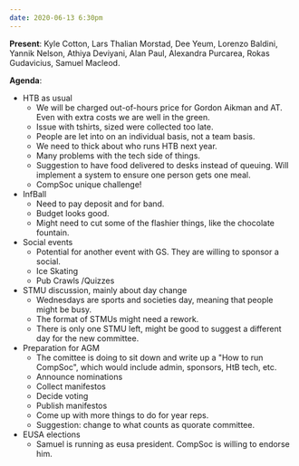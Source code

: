 ```yaml
---
date: 2020-06-13 6:30pm
---
```

**Present**:
Kyle Cotton, Lars Thalian Morstad, Dee Yeum, Lorenzo Baldini,  Yannik Nelson, Athiya Deviyani, Alan Paul, Alexandra Purcarea,  Rokas Gudavicius, Samuel Macleod.

**Agenda**:
* HTB as usual
	* We will be charged out-of-hours price for Gordon Aikman and AT.  Even with extra costs we are well in the green. 
	* Issue with tshirts, sized were collected too late. 
	* People are let into on an individual basis, not a team basis. 
	* We need to thick about who runs HTB next year.
	* Many problems with the tech side of things.
	* Suggestion to have food delivered to desks instead of queuing. Will implement a system to ensure one person gets one meal.
	* CompSoc unique challenge!
* InfBall
	* Need to pay deposit and for band.
	* Budget looks good.
	* Might need to cut some of the flashier things, like the chocolate fountain.
* Social events
	* Potential for another event with GS. They are willing to sponsor a social. 
	* Ice Skating
	* Pub Crawls /Quizzes
* STMU discussion, mainly about day change
	* Wednesdays are sports and societies day, meaning that people might be busy. 
	* The format of STMUs might need a rework.
	* There is only one STMU left, might be good to suggest a different day for the new committee.
* Preparation for AGM
	* The comittee is doing to sit down and write up a "How to run CompSoc", which would include admin, sponsors, HtB tech, etc.
	* Announce nominations
	* Collect manifestos
	* Decide voting
	* Publish manifestos
	* Come up with more things to do for year reps. 
	* Suggestion: change to what counts as quorate committee. 
* EUSA elections
	* Samuel is running as eusa president. CompSoc is willing to endorse him. 
